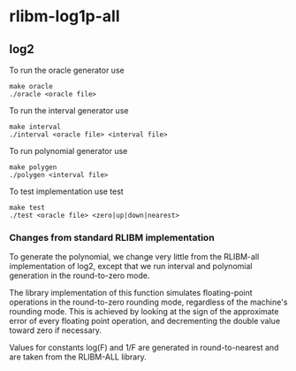 # rlibm-log1p-all

## log2

To run the oracle generator use
```
make oracle
./oracle <oracle file>
```
To run the interval generator use
```
make interval
./interval <oracle file> <interval file>
```
To run polynomial generator use
```
make polygen
./polygen <interval file>
```
To test implementation use test
```
make test
./test <oracle file> <zero|up|down|nearest>
```

### Changes from standard RLIBM implementation
To generate the polynomial, we change very little from the RLIBM-all implementation of log2, except that we run interval and polynomial generation in the round-to-zero mode.

The library implementation of this function simulates floating-point operations in the round-to-zero rounding mode, regardless of the machine's rounding mode. This is achieved by looking at the sign of the approximate error of every floating point operation, and decrementing the double value toward zero if necessary.

Values for constants log(F) and 1/F are generated in round-to-nearest and are taken from the RLIBM-ALL library.

